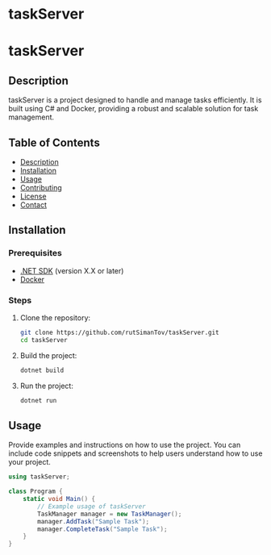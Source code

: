 # taskServer
# taskServer

## Description
taskServer is a project designed to handle and manage tasks efficiently. It is built using C# and Docker, providing a robust and scalable solution for task management.

## Table of Contents
- [Description](#description)
- [Installation](#installation)
- [Usage](#usage)
- [Contributing](#contributing)
- [License](#license)
- [Contact](#contact)

## Installation

### Prerequisites
- [.NET SDK](https://dotnet.microsoft.com/download) (version X.X or later)
- [Docker](https://www.docker.com/get-started)

### Steps
1. Clone the repository:
    ```bash
    git clone https://github.com/rutSimanTov/taskServer.git
    cd taskServer
    ```

2. Build the project:
    ```bash
    dotnet build
    ```

3. Run the project:
    ```bash
    dotnet run
    ```

## Usage
Provide examples and instructions on how to use the project. You can include code snippets and screenshots to help users understand how to use your project.

```csharp
using taskServer;

class Program {
    static void Main() {
        // Example usage of taskServer
        TaskManager manager = new TaskManager();
        manager.AddTask("Sample Task");
        manager.CompleteTask("Sample Task");
    }
}

    
